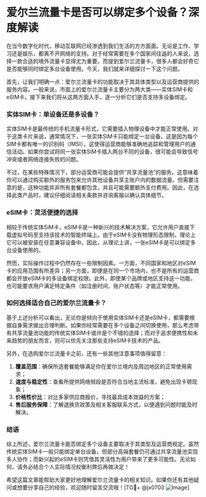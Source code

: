 # 爱尔兰流量卡是否可以绑定多个设备？深度解读

在当今数字化时代，移动互联网已经渗透到我们生活的方方面面。无论是工作、学习还是娱乐，都离不开网络的支持。对于经常需要在多个国家间往返的人来说，选择一款合适的境外流量卡显得尤为重要。而提到爱尔兰流量卡，很多人都会好奇它是否能够同时绑定多台设备使用。今天，我们就来详细探讨一下这个问题。

首先，让我们明确一点：爱尔兰流量卡的功能取决于其具体类型以及运营商提供的服务内容。一般来说，市面上的爱尔兰流量卡主要分为两大类——实体SIM卡和eSIM卡。接下来我们将从这两方面入手，逐一分析它们是否支持多设备绑定。

### 实体SIM卡：单设备还是多设备？

实体SIM卡是最传统的手机流量卡形式，它需要插入物理设备中才能正常使用。对于这类卡片来说，通常情况下，一张实体SIM卡只能绑定一台设备。这是因为每个SIM卡都有唯一的识别码（IMSI），这使得运营商能够准确地追踪和管理用户的通信活动。如果你尝试将同一张实体SIM卡插入两台不同的设备，很可能会导致信号冲突或者网络连接失败的问题。

不过，在某些特殊情况下，部分运营商可能会提供“共享流量池”的服务。这意味着你可以通过购买额外的服务包来允许其他设备共享主账户内的数据流量。但需要注意的是，这种功能并非所有套餐都包含，并且可能需要额外支付费用。因此，在选择此类产品时，建议仔细阅读相关条款并咨询客服以确认具体细节。

### eSIM卡：灵活便捷的选择

相较于传统实体SIM卡，eSIM卡是一种新兴的技术解决方案，它允许用户直接下载虚拟号码至支持该技术的智能终端上。由于eSIM卡没有物理形态限制，理论上它可以被安装在任意兼容设备中。因此，从理论上讲，一张eSIM卡是可以绑定多台设备使用的。

然而，实际操作过程中仍然存在一些限制因素。一方面，不同国家和地区对eSIM卡的应用范围有所差异；另一方面，即便是在同一个市场内，也不是所有的运营商都会开放eSIM卡的多设备绑定权限。此外，即使某个品牌或地区支持这一功能，也可能要求用户满足特定条件（如注册时间、账户状态等）才能正常使用。

### 如何选择适合自己的爱尔兰流量卡？

基于上述分析可以看出，无论你是倾向于使用实体SIM卡还是eSIM卡，都需要根据自身需求做出合理判断。如果你经常需要在多个设备之间切换使用，那么考虑带有共享流量池功能的传统实体SIM卡或许是个不错的选择；而对于追求便携性和未来趋势的朋友而言，则可以优先关注那些支持eSIM卡技术的产品。

另外，在选购爱尔兰流量卡之前，还有一些其他注意事项值得留意：

1. **覆盖范围**：确保所选套餐能够满足你在爱尔兰境内及周边地区的正常使用需求；
2. **速度与稳定性**：查看所提供网络频段是否符合当地主流标准，避免出现卡顿现象；
3. **价格性价比**：对比多家供应商报价，寻找最具成本效益的方案；
4. **售后服务保障**：了解退换货政策及相关客服联系方式，以便遇到问题时能及时解决。

### 结语

综上所述，爱尔兰流量卡能否绑定多个设备主要取决于其类型及运营商规定。虽然传统实体SIM卡一般只能绑定单台设备，但部分高端套餐仍可通过共享流量池实现多人协作；而新兴起的eSIM卡则凭借其灵活性为用户带来了更多可能性。无论如何，请务必结合个人实际情况权衡利弊后再做决定！

希望这篇文章能帮助大家更好地理解爱尔兰流量卡的相关知识。如果你还有其他疑问或想要分享自己的经验，欢迎随时留言交流哦！[TG💪+ @jx0703 ![Image](https://github.com/user-attachments/assets/dbca1d08-cadb-493c-b0ec-ad6f7a83f270)]